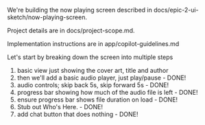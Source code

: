 We're building the now playing screen described in docs/epic-2-ui-sketch/now-playing-screen.

Project details are in docs/project-scope.md.

Implementation instructions are in app/copilot-guidelines.md


Let's start by breaking down the screen into multiple steps
1. basic view just showing the cover art, title and author
2. then we'll add a basic audio player, just play/pause - DONE!
3. audio controls; skip back 5s, skip forward 5s - DONE!
4. progress bar showing how much of the audio file is left - DONE!
5. ensure progress bar shows file duration on load - DONE!
6. Stub out Who's Here. - DONE!
7. add chat button that does nothing - DONE!
